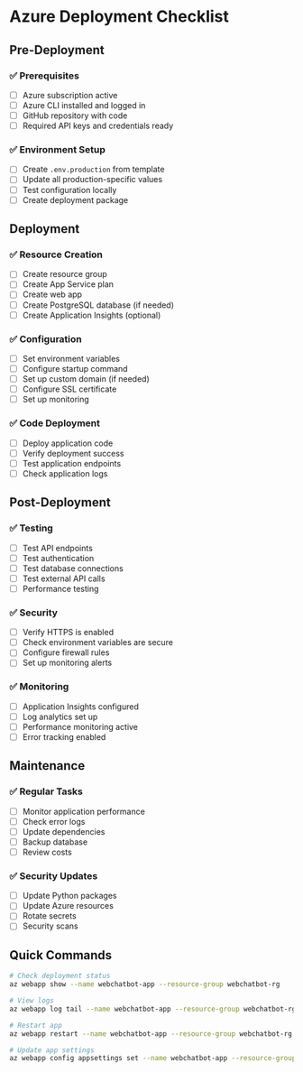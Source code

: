 # Azure Deployment Checklist

## Pre-Deployment

### ✅ Prerequisites
- [ ] Azure subscription active
- [ ] Azure CLI installed and logged in
- [ ] GitHub repository with code
- [ ] Required API keys and credentials ready

### ✅ Environment Setup
- [ ] Create `.env.production` from template
- [ ] Update all production-specific values
- [ ] Test configuration locally
- [ ] Create deployment package

## Deployment

### ✅ Resource Creation
- [ ] Create resource group
- [ ] Create App Service plan
- [ ] Create web app
- [ ] Create PostgreSQL database (if needed)
- [ ] Create Application Insights (optional)

### ✅ Configuration
- [ ] Set environment variables
- [ ] Configure startup command
- [ ] Set up custom domain (if needed)
- [ ] Configure SSL certificate
- [ ] Set up monitoring

### ✅ Code Deployment
- [ ] Deploy application code
- [ ] Verify deployment success
- [ ] Test application endpoints
- [ ] Check application logs

## Post-Deployment

### ✅ Testing
- [ ] Test API endpoints
- [ ] Test authentication
- [ ] Test database connections
- [ ] Test external API calls
- [ ] Performance testing

### ✅ Security
- [ ] Verify HTTPS is enabled
- [ ] Check environment variables are secure
- [ ] Configure firewall rules
- [ ] Set up monitoring alerts

### ✅ Monitoring
- [ ] Application Insights configured
- [ ] Log analytics set up
- [ ] Performance monitoring active
- [ ] Error tracking enabled

## Maintenance

### ✅ Regular Tasks
- [ ] Monitor application performance
- [ ] Check error logs
- [ ] Update dependencies
- [ ] Backup database
- [ ] Review costs

### ✅ Security Updates
- [ ] Update Python packages
- [ ] Update Azure resources
- [ ] Rotate secrets
- [ ] Security scans

## Quick Commands

```bash
# Check deployment status
az webapp show --name webchatbot-app --resource-group webchatbot-rg

# View logs
az webapp log tail --name webchatbot-app --resource-group webchatbot-rg

# Restart app
az webapp restart --name webchatbot-app --resource-group webchatbot-rg

# Update app settings
az webapp config appsettings set --name webchatbot-app --resource-group webchatbot-rg --settings KEY=VALUE
```
